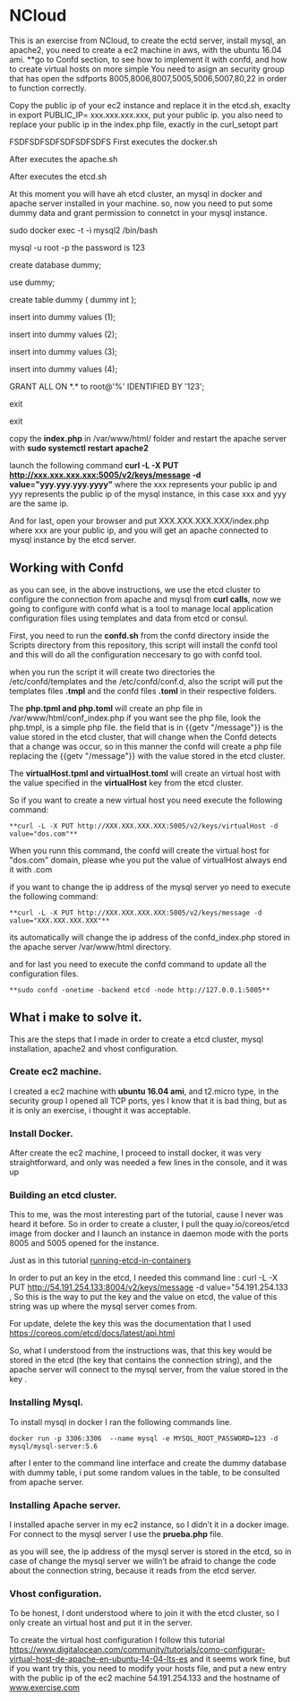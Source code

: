 # NCloud

This is an exercise from NCloud, to create the ectd server, install mysql, an apache2, you need to create a ec2 machine in aws, with the ubuntu 16.04 ami. **go to Confd section, to see how to implement it with confd, and how to create virtual hosts on more simple 
You need to asign an security group that has open the sdfports 8005,8006,8007,5005,5006,5007,80,22 in order to function correctly.

 Copy the public  ip of your ec2 instance and replace it in the etcd.sh, exaclty in export PUBLIC_IP= xxx.xxx.xxx.xxx, put your public ip.
you also need to replace your public ip in the index.php file, exactly in the curl_setopt part 

FSDFSDFSDFSDFSDFSDFS
First executes the docker.sh

After executes the apache.sh

After executes the etcd.sh

At this moment you will have ah etcd cluster, an mysql in docker and apache server installed in your machine.
so, now you need to put some dummy data and grant permission to connetct in your mysql instance.


sudo docker exec -t -i mysql2 /bin/bash

mysql -u root -p         the password is 123

create database dummy; 

use dummy;

create table dummy ( dummy int );

insert into dummy values (1);  

insert into dummy values (2); 

insert into dummy values (3); 

insert into dummy values (4);  

GRANT ALL ON \*.\* to root@'%' IDENTIFIED BY '123';

exit

exit


copy the **index.php** in /var/www/html/ folder and restart the apache server with **sudo systemctl restart apache2**

launch the following command **curl -L -X PUT http://xxx.xxx.xxx.xxx:5005/v2/keys/message -d value="yyy.yyy.yyy.yyyy"** where the xxx represents your public ip and yyy represents the public ip of the mysql instance, in this case xxx and yyy are the same ip.

And for last, open your browser and put XXX.XXX.XXX.XXX/index.php where xxx are your public ip, and you will get an apache connected to mysql instance by the etcd server.

## Working with Confd
as you can see, in the above instructions, we use the etcd cluster to configure the connection from apache and mysql from **curl calls**, now we going to configure with confd what is a tool to manage local application configuration files using templates and data from etcd or consul.

First, you need to run the **confd.sh** from the confd directory inside the Scripts directory from this repository, this script will install the confd tool and this will do all the configuration neccesary to go with confd tool.  

when you run the script it will create two directories the /etc/confd/templates and the /etc/confd/conf.d, also the script will put the templates files  **.tmpl** and the confd files **.toml** in their respective folders.

The **php.tpml and php.toml** will create an php file in /var/www/html/conf_index.php if you want see the php file, look the php.tmpl, is a simple php file. the field that is in {{getv "/message"}} is the value stored in the etcd cluster, that will change when the Confd detects that a change was occur, so in this manner the confd will create a php file replacing the {{getv "/message"}} with the value stored in the etcd cluster.

The **virtualHost.tpml and virtualHost.toml** will create an virtual host with the value specified in the **virtualHost** key from the etcd cluster.

So if you want to create a new virtual host you need execute the following command:

	**curl -L -X PUT http://XXX.XXX.XXX.XXX:5005/v2/keys/virtualHost -d value="dos.com"**

When you runn this command, the confd will create the virtual host for "dos.com" domain, please whe you put the value of virtualHost always end it with .com

if you want to change the ip address of the mysql server yo need to execute the following command:

	**curl -L -X PUT http://XXX.XXX.XXX.XXX:5005/v2/keys/message -d value="XXX.XXX.XXX.XXX"**
	
its automatically will change the ip address of the confd_index.php stored in the apache server /var/www/html directory.

and for last you need to execute the confd command to update all the configuration files.

	**sudo confd -onetime -backend etcd -node http://127.0.0.1:5005**


## What i make to solve it. 

This are the steps that I made in order to create a etcd cluster, mysql installation, apache2 and vhost configuration.

### Create ec2 machine.
I created a ec2 machine with **ubuntu 16.04 ami**, and t2.micro type, in the security group I opened all TCP ports, yes I know that it is bad thing, but as it is only an exercise, i thought it was acceptable.

### Install Docker.

After create the ec2 machine, I proceed to install docker, it was very straightforward, and only was needed a few lines in the console, and it was up

### Building an etcd cluster.

This to me, was the most interesting part of the tutorial,  cause I never was heard it before. So in order to create a cluster, I pull the quay.io/coreos/etcd image from docker and I launch an instance in daemon mode with the ports 8005 and 5005 opened for the instance.

Just as in this tutorial [running-etcd-in-containers](https://coreos.com/blog/Running-etcd-in-Containers/) 

In order to put an key in the etcd, I needed this command line : curl -L -X PUT http://54.191.254.133:8004/v2/keys/message -d value="54.191.254.133 , So this is the way to put the key and the value on etcd, the value of this string was up where the mysql server comes from. 

For update, delete the key this was the documentation that I used https://coreos.com/etcd/docs/latest/api.html

So, what I understood from the instructions was, that this key would be stored in the etcd (the key that contains the connection string), and the apache server will connect to the mysql server, from the value stored in the key .

### Installing Mysql.

To install mysql in docker I ran the following commands line.
	
	docker run -p 3306:3306  --name mysql -e MYSQL_ROOT_PASSWORD=123 -d mysql/mysql-server:5.6

after I enter to the command line interface and create the dummy database with dummy table, i put some random values in the table, to be consulted from apache server.


### Installing Apache server.

I installed apache server in my ec2 instance, so I didn’t  it in a docker image.
For connect to the mysql server I use the **prueba.php** file.

as you will see, the ip address of the mysql server is stored in the etcd, so in case of change the mysql server we willn’t be afraid to change the code  about the connection string,  because it reads from the etcd server.

### Vhost configuration.

To be honest, I dont understood where to join it with the etcd cluster, so I only create an virtual host and put it in the server.

To create the virtual host configuration I follow this tutorial  https://www.digitalocean.com/community/tutorials/como-configurar-virtual-host-de-apache-en-ubuntu-14-04-lts-es
and it seems  work fine, but if you want try this, you need to modify your hosts file, and put a new entry with the public ip of the ec2  machine 54.191.254.133 and the hostname of www.exercise.com


